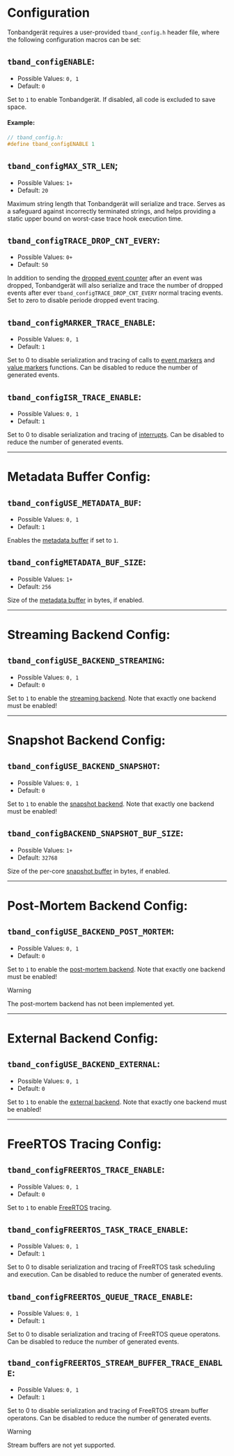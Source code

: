 # Configuration

Tonbandgerät requires a user-provided `tband_config.h` header file, where the following configuration
macros can be set:

## `tband_configENABLE`:
- Possible Values: `0, 1`
- Default: `0`

Set to `1` to enable Tonbandgerät. If disabled, all code is excluded to save space.

#### Example:
```c
// tband_config.h:
#define tband_configENABLE 1 
```

## `tband_configMAX_STR_LEN`;
- Possible Values: `1+`
- Default: `20`

Maximum string length that Tonbandgerät will serialize and trace. Serves as a safeguard
against incorrectly terminated strings, and helps providing a static upper bound on
worst-case trace hook execution time.

## `tband_configTRACE_DROP_CNT_EVERY`:
- Possible Values: `0+`
- Default: `50`

In addition to sending the [dropped event counter](./dropped_evts.md) after an event was
dropped, Tonbandgerät will also serialize and trace the number of dropped events after ever
`tband_configTRACE_DROP_CNT_EVERY` normal tracing events. Set to zero to disable periode
dropped event tracing.

## `tband_configMARKER_TRACE_ENABLE`:
- Possible Values: `0, 1`
- Default: `1`

Set to 0 to disable serialization and tracing of calls to [event markers](./evtmarkers.md) and [value markers](./valmarkers.md) functions.
Can be disabled to reduce the number of generated events.

## `tband_configISR_TRACE_ENABLE`:
- Possible Values: `0, 1`
- Default: `1`

Set to 0 to disable serialization and tracing of [interrupts](./interrupts.md). Can be disabled to reduce the number of generated events.

---
# Metadata Buffer Config:

## `tband_configUSE_METADATA_BUF`:
- Possible Values: `0, 1`
- Default: `1`

Enables the [metadata buffer](./metadata_buf.md) if set to `1`.

## `tband_configMETADATA_BUF_SIZE`:
- Possible Values: `1+`
- Default: `256`

Size of the [metadata buffer](./metadata_buf.md) in bytes, if enabled.

---
# Streaming Backend Config:

## `tband_configUSE_BACKEND_STREAMING`:
- Possible Values: `0, 1`
- Default: `0`

Set to `1` to enable the [streaming backend](./streaming.md). Note that exactly one backend must be
enabled!

---
# Snapshot Backend Config:

## `tband_configUSE_BACKEND_SNAPSHOT`:
- Possible Values: `0, 1`
- Default: `0`

Set to `1` to enable the [snapshot backend](./snapshot.md). Note that exactly one backend must be
enabled!

## `tband_configBACKEND_SNAPSHOT_BUF_SIZE`:
- Possible Values: `1+`
- Default: `32768`

Size of the per-core [snapshot buffer](./snapshot.md) in bytes, if enabled.

---
# Post-Mortem Backend Config:

## `tband_configUSE_BACKEND_POST_MORTEM`:
- Possible Values: `0, 1`
- Default: `0`

Set to `1` to enable the [post-mortem backend](./postmortem.md). Note that exactly one backend must be
enabled!

> [!WARNING]
> The post-mortem backend has not been implemented yet.

---
# External Backend Config:

## `tband_configUSE_BACKEND_EXTERNAL`:
- Possible Values: `0, 1`
- Default: `0`

Set to `1` to enable the [external backend](./external_backend.md). Note that exactly one backend must be
enabled!

---
# FreeRTOS Tracing Config:

## `tband_configFREERTOS_TRACE_ENABLE`:
- Possible Values: `0, 1`
- Default: `0`

Set to `1` to enable [FreeRTOS](./freertos.md) tracing.

## `tband_configFREERTOS_TASK_TRACE_ENABLE`:
- Possible Values: `0, 1`
- Default: `1`

Set to 0 to disable serialization and tracing of FreeRTOS task scheduling and execution.
Can be disabled to reduce the number of generated events.

## `tband_configFREERTOS_QUEUE_TRACE_ENABLE`:
- Possible Values: `0, 1`
- Default: `1`

Set to 0 to disable serialization and tracing of FreeRTOS queue operatons.
Can be disabled to reduce the number of generated events.

## `tband_configFREERTOS_STREAM_BUFFER_TRACE_ENABLE`:
- Possible Values: `0, 1`
- Default: `1`

Set to 0 to disable serialization and tracing of FreeRTOS stream buffer operatons.
Can be disabled to reduce the number of generated events.

> [!WARNING]
> Stream buffers are not yet supported.
